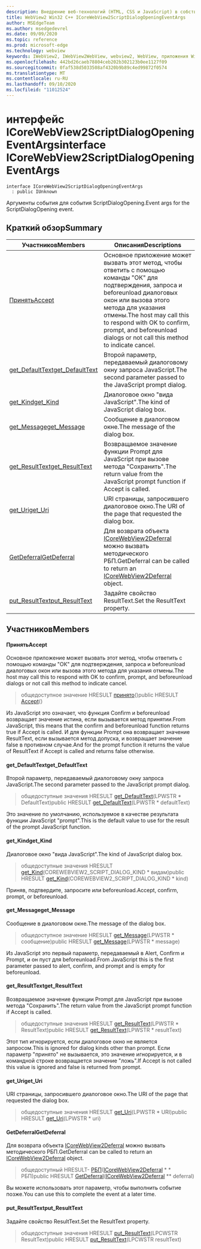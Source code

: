 ```yaml
---
description: Внедрение веб-технологий (HTML, CSS и JavaScript) в собственные приложения с помощью элемента управления Microsoft Edge WebView2
title: WebView2 Win32 C++ ICoreWebView2ScriptDialogOpeningEventArgs
author: MSEdgeTeam
ms.author: msedgedevrel
ms.date: 09/09/2020
ms.topic: reference
ms.prod: microsoft-edge
ms.technology: webview
keywords: IWebView2, IWebView2WebView, webview2, WebView, приложения Win32, Win32, EDGE, ICoreWebView2, ICoreWebView2Controller, управление браузером, EDGE HTML, ICoreWebView2ScriptDialogOpeningEventArgs
ms.openlocfilehash: 442bd26caeb78804ceb202b302123b0ee1127f09
ms.sourcegitcommit: 0faf538d5033508af4320b9b89c4ed99872f0574
ms.translationtype: MT
ms.contentlocale: ru-RU
ms.lasthandoff: 09/10/2020
ms.locfileid: "11012524"
---
```

# <span data-ttu-id="58cc5-104">интерфейс ICoreWebView2ScriptDialogOpeningEventArgs</span><span class="sxs-lookup"><span data-stu-id="58cc5-104">interface ICoreWebView2ScriptDialogOpeningEventArgs</span></span> 

```
interface ICoreWebView2ScriptDialogOpeningEventArgs
  : public IUnknown
```

<span data-ttu-id="58cc5-105">Аргументы события для события ScriptDialogOpening.</span><span class="sxs-lookup"><span data-stu-id="58cc5-105">Event args for the ScriptDialogOpening event.</span></span>

## <span data-ttu-id="58cc5-106">Краткий обзор</span><span class="sxs-lookup"><span data-stu-id="58cc5-106">Summary</span></span>

 <span data-ttu-id="58cc5-107">Участников</span><span class="sxs-lookup"><span data-stu-id="58cc5-107">Members</span></span>                        | <span data-ttu-id="58cc5-108">Описания</span><span class="sxs-lookup"><span data-stu-id="58cc5-108">Descriptions</span></span>
--------------------------------|---------------------------------------------
[<span data-ttu-id="58cc5-109">Принять</span><span class="sxs-lookup"><span data-stu-id="58cc5-109">Accept</span></span>](#accept) | <span data-ttu-id="58cc5-110">Основное приложение может вызвать этот метод, чтобы ответить с помощью команды "ОК" для подтверждения, запроса и beforeunload диалоговых окон или вызова этого метода для указания отмены.</span><span class="sxs-lookup"><span data-stu-id="58cc5-110">The host may call this to respond with OK to confirm, prompt, and beforeunload dialogs or not call this method to indicate cancel.</span></span>
[<span data-ttu-id="58cc5-111">get_DefaultText</span><span class="sxs-lookup"><span data-stu-id="58cc5-111">get_DefaultText</span></span>](#get_defaulttext) | <span data-ttu-id="58cc5-112">Второй параметр, передаваемый диалоговому окну запроса JavaScript.</span><span class="sxs-lookup"><span data-stu-id="58cc5-112">The second parameter passed to the JavaScript prompt dialog.</span></span>
[<span data-ttu-id="58cc5-113">get_Kind</span><span class="sxs-lookup"><span data-stu-id="58cc5-113">get_Kind</span></span>](#get_kind) | <span data-ttu-id="58cc5-114">Диалоговое окно "вида JavaScript".</span><span class="sxs-lookup"><span data-stu-id="58cc5-114">The kind of JavaScript dialog box.</span></span>
[<span data-ttu-id="58cc5-115">get_Message</span><span class="sxs-lookup"><span data-stu-id="58cc5-115">get_Message</span></span>](#get_message) | <span data-ttu-id="58cc5-116">Сообщение в диалоговом окне.</span><span class="sxs-lookup"><span data-stu-id="58cc5-116">The message of the dialog box.</span></span>
[<span data-ttu-id="58cc5-117">get_ResultText</span><span class="sxs-lookup"><span data-stu-id="58cc5-117">get_ResultText</span></span>](#get_resulttext) | <span data-ttu-id="58cc5-118">Возвращаемое значение функции Prompt для JavaScript при вызове метода "Сохранить".</span><span class="sxs-lookup"><span data-stu-id="58cc5-118">The return value from the JavaScript prompt function if Accept is called.</span></span>
[<span data-ttu-id="58cc5-119">get_Uri</span><span class="sxs-lookup"><span data-stu-id="58cc5-119">get_Uri</span></span>](#get_uri) | <span data-ttu-id="58cc5-120">URI страницы, запросившего диалоговое окно.</span><span class="sxs-lookup"><span data-stu-id="58cc5-120">The URI of the page that requested the dialog box.</span></span>
[<span data-ttu-id="58cc5-121">GetDeferral</span><span class="sxs-lookup"><span data-stu-id="58cc5-121">GetDeferral</span></span>](#getdeferral) | <span data-ttu-id="58cc5-122">Для возврата объекта [ICoreWebView2Deferral](icorewebview2deferral.md) можно вызвать методического РБП.</span><span class="sxs-lookup"><span data-stu-id="58cc5-122">GetDeferral can be called to return an [ICoreWebView2Deferral](icorewebview2deferral.md) object.</span></span>
[<span data-ttu-id="58cc5-123">put_ResultText</span><span class="sxs-lookup"><span data-stu-id="58cc5-123">put_ResultText</span></span>](#put_resulttext) | <span data-ttu-id="58cc5-124">Задайте свойство ResultText.</span><span class="sxs-lookup"><span data-stu-id="58cc5-124">Set the ResultText property.</span></span>

## <span data-ttu-id="58cc5-125">Участников</span><span class="sxs-lookup"><span data-stu-id="58cc5-125">Members</span></span>

#### <span data-ttu-id="58cc5-126">Принять</span><span class="sxs-lookup"><span data-stu-id="58cc5-126">Accept</span></span> 

<span data-ttu-id="58cc5-127">Основное приложение может вызвать этот метод, чтобы ответить с помощью команды "ОК" для подтверждения, запроса и beforeunload диалоговых окон или вызова этого метода для указания отмены.</span><span class="sxs-lookup"><span data-stu-id="58cc5-127">The host may call this to respond with OK to confirm, prompt, and beforeunload dialogs or not call this method to indicate cancel.</span></span>

> <span data-ttu-id="58cc5-128">общедоступное значение HRESULT [принято](#accept)()</span><span class="sxs-lookup"><span data-stu-id="58cc5-128">public HRESULT [Accept](#accept)()</span></span>

<span data-ttu-id="58cc5-129">Из JavaScript это означает, что функция Confirm и beforeunload возвращает значение истина, если вызывается метод принятии.</span><span class="sxs-lookup"><span data-stu-id="58cc5-129">From JavaScript, this means that the confirm and beforeunload function returns true if Accept is called.</span></span> <span data-ttu-id="58cc5-130">И для функции Prompt она возвращает значение ResultText, если вызывается метод допуска, и возвращает значение false в противном случае.</span><span class="sxs-lookup"><span data-stu-id="58cc5-130">And for the prompt function it returns the value of ResultText if Accept is called and returns false otherwise.</span></span>

#### <span data-ttu-id="58cc5-131">get_DefaultText</span><span class="sxs-lookup"><span data-stu-id="58cc5-131">get_DefaultText</span></span> 

<span data-ttu-id="58cc5-132">Второй параметр, передаваемый диалоговому окну запроса JavaScript.</span><span class="sxs-lookup"><span data-stu-id="58cc5-132">The second parameter passed to the JavaScript prompt dialog.</span></span>

> <span data-ttu-id="58cc5-133">общедоступные значения HRESULT [get_DefaultText](#get_defaulttext)(LPWSTR \* DefaultText)</span><span class="sxs-lookup"><span data-stu-id="58cc5-133">public HRESULT [get_DefaultText](#get_defaulttext)(LPWSTR \* defaultText)</span></span>

<span data-ttu-id="58cc5-134">Это значение по умолчанию, используемое в качестве результата функции JavaScript "prompt".</span><span class="sxs-lookup"><span data-stu-id="58cc5-134">This is the default value to use for the result of the prompt JavaScript function.</span></span>

#### <span data-ttu-id="58cc5-135">get_Kind</span><span class="sxs-lookup"><span data-stu-id="58cc5-135">get_Kind</span></span> 

<span data-ttu-id="58cc5-136">Диалоговое окно "вида JavaScript".</span><span class="sxs-lookup"><span data-stu-id="58cc5-136">The kind of JavaScript dialog box.</span></span>

> <span data-ttu-id="58cc5-137">общедоступные значения HRESULT [get_Kind](#get_kind)(COREWEBVIEW2_SCRIPT_DIALOG_KIND \* видам)</span><span class="sxs-lookup"><span data-stu-id="58cc5-137">public HRESULT [get_Kind](#get_kind)(COREWEBVIEW2_SCRIPT_DIALOG_KIND \* kind)</span></span>

<span data-ttu-id="58cc5-138">Приняв, подтвердите, запросите или beforeunload.</span><span class="sxs-lookup"><span data-stu-id="58cc5-138">Accept, confirm, prompt, or beforeunload.</span></span>

#### <span data-ttu-id="58cc5-139">get_Message</span><span class="sxs-lookup"><span data-stu-id="58cc5-139">get_Message</span></span> 

<span data-ttu-id="58cc5-140">Сообщение в диалоговом окне.</span><span class="sxs-lookup"><span data-stu-id="58cc5-140">The message of the dialog box.</span></span>

> <span data-ttu-id="58cc5-141">общедоступное значение HRESULT [get_Message](#get_message)(LPWSTR \* сообщение)</span><span class="sxs-lookup"><span data-stu-id="58cc5-141">public HRESULT [get_Message](#get_message)(LPWSTR \* message)</span></span>

<span data-ttu-id="58cc5-142">Из JavaScript это первый параметр, передаваемый в Alert, Confirm и Prompt, и он пуст для beforeunload.</span><span class="sxs-lookup"><span data-stu-id="58cc5-142">From JavaScript this is the first parameter passed to alert, confirm, and prompt and is empty for beforeunload.</span></span>

#### <span data-ttu-id="58cc5-143">get_ResultText</span><span class="sxs-lookup"><span data-stu-id="58cc5-143">get_ResultText</span></span> 

<span data-ttu-id="58cc5-144">Возвращаемое значение функции Prompt для JavaScript при вызове метода "Сохранить".</span><span class="sxs-lookup"><span data-stu-id="58cc5-144">The return value from the JavaScript prompt function if Accept is called.</span></span>

> <span data-ttu-id="58cc5-145">общедоступные значения HRESULT [get_ResultText](#get_resulttext)(LPWSTR \* ResultText)</span><span class="sxs-lookup"><span data-stu-id="58cc5-145">public HRESULT [get_ResultText](#get_resulttext)(LPWSTR \* resultText)</span></span>

<span data-ttu-id="58cc5-146">Этот тип игнорируется, если диалоговое окно не является запросом.</span><span class="sxs-lookup"><span data-stu-id="58cc5-146">This is ignored for dialog kinds other than prompt.</span></span> <span data-ttu-id="58cc5-147">Если параметр "принято" не вызывается, это значение игнорируется, и в командной строке возвращается значение "ложь".</span><span class="sxs-lookup"><span data-stu-id="58cc5-147">If Accept is not called this value is ignored and false is returned from prompt.</span></span>

#### <span data-ttu-id="58cc5-148">get_Uri</span><span class="sxs-lookup"><span data-stu-id="58cc5-148">get_Uri</span></span> 

<span data-ttu-id="58cc5-149">URI страницы, запросившего диалоговое окно.</span><span class="sxs-lookup"><span data-stu-id="58cc5-149">The URI of the page that requested the dialog box.</span></span>

> <span data-ttu-id="58cc5-150">общедоступные значения HRESULT [get_Uri](#get_uri)(LPWSTR \* URI)</span><span class="sxs-lookup"><span data-stu-id="58cc5-150">public HRESULT [get_Uri](#get_uri)(LPWSTR \* uri)</span></span>

#### <span data-ttu-id="58cc5-151">GetDeferral</span><span class="sxs-lookup"><span data-stu-id="58cc5-151">GetDeferral</span></span> 

<span data-ttu-id="58cc5-152">Для возврата объекта [ICoreWebView2Deferral](icorewebview2deferral.md) можно вызвать методического РБП.</span><span class="sxs-lookup"><span data-stu-id="58cc5-152">GetDeferral can be called to return an [ICoreWebView2Deferral](icorewebview2deferral.md) object.</span></span>

> <span data-ttu-id="58cc5-153">общедоступный HRESULT- [РБП](#getdeferral)([ICoreWebView2Deferral](icorewebview2deferral.md) \* \* РБП)</span><span class="sxs-lookup"><span data-stu-id="58cc5-153">public HRESULT [GetDeferral](#getdeferral)([ICoreWebView2Deferral](icorewebview2deferral.md) \*\* deferral)</span></span>

<span data-ttu-id="58cc5-154">Вы можете использовать этот параметр, чтобы выполнить событие позже.</span><span class="sxs-lookup"><span data-stu-id="58cc5-154">You can use this to complete the event at a later time.</span></span>

#### <span data-ttu-id="58cc5-155">put_ResultText</span><span class="sxs-lookup"><span data-stu-id="58cc5-155">put_ResultText</span></span> 

<span data-ttu-id="58cc5-156">Задайте свойство ResultText.</span><span class="sxs-lookup"><span data-stu-id="58cc5-156">Set the ResultText property.</span></span>

> <span data-ttu-id="58cc5-157">общедоступные значения HRESULT [put_ResultText](#put_resulttext)(LPCWSTR ResultText)</span><span class="sxs-lookup"><span data-stu-id="58cc5-157">public HRESULT [put_ResultText](#put_resulttext)(LPCWSTR resultText)</span></span>

